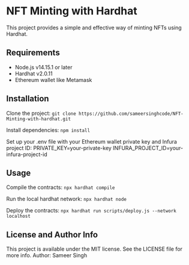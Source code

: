 # NFT Minting with Hardhat
This project provides a simple and effective way of minting NFTs using Hardhat.

## Requirements
- Node.js v14.15.1 or later
- Hardhat v2.0.11
- Ethereum wallet like Metamask

## Installation
Clone the project:
`git clone https://github.com/sameersinghcode/NFT-Minting-with-hardhat.git`

Install dependencies:
`npm install`

Set up your .env file with your Ethereum wallet private key and Infura project ID:
PRIVATE_KEY=your-private-key INFURA_PROJECT_ID=your-infura-project-id


## Usage
Compile the contracts:
`npx hardhat compile`

Run the local hardhat network:
`npx hardhat node`

Deploy the contracts:
`npx hardhat run scripts/deploy.js --network localhost`


## License and Author Info
This project is available under the MIT license. See the LICENSE file for more info.
Author: Sameer Singh
